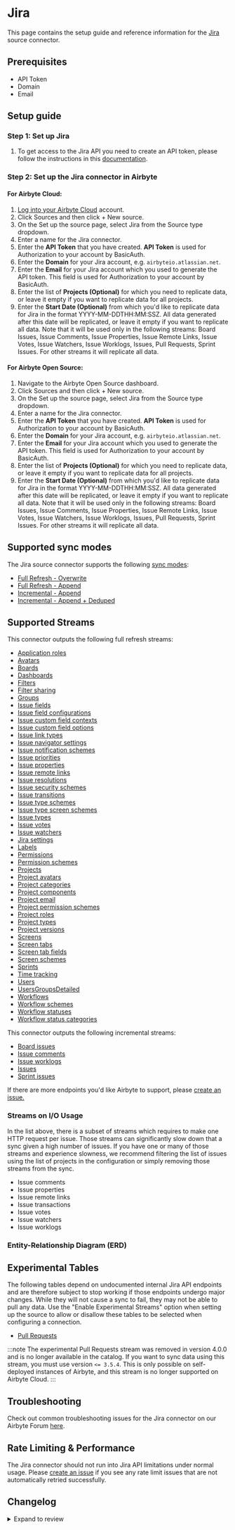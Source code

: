 # Jira

<HideInUI>

This page contains the setup guide and reference information for the [Jira](https://developer.atlassian.com/cloud/jira/platform/) source connector.

</HideInUI>

## Prerequisites

- API Token
- Domain
- Email

## Setup guide

### Step 1: Set up Jira

1. To get access to the Jira API you need to create an API token, please follow the instructions in this [documentation](https://support.atlassian.com/atlassian-account/docs/manage-api-tokens-for-your-atlassian-account/).

### Step 2: Set up the Jira connector in Airbyte

<!-- env:cloud -->

#### For Airbyte Cloud:

1. [Log into your Airbyte Cloud](https://cloud.airbyte.com/workspaces) account.
2. Click Sources and then click + New source.
3. On the Set up the source page, select Jira from the Source type dropdown.
4. Enter a name for the Jira connector.
5. Enter the **API Token** that you have created. **API Token** is used for Authorization to your account by BasicAuth.
6. Enter the **Domain** for your Jira account, e.g. `airbyteio.atlassian.net`.
7. Enter the **Email** for your Jira account which you used to generate the API token. This field is used for Authorization to your account by BasicAuth.
8. Enter the list of **Projects (Optional)** for which you need to replicate data, or leave it empty if you want to replicate data for all projects.
9. Enter the **Start Date (Optional)** from which you'd like to replicate data for Jira in the format YYYY-MM-DDTHH:MM:SSZ. All data generated after this date will be replicated, or leave it empty if you want to replicate all data. Note that it will be used only in the following streams: Board Issues, Issue Comments, Issue Properties, Issue Remote Links, Issue Votes, Issue Watchers, Issue Worklogs, Issues, Pull Requests, Sprint Issues. For other streams it will replicate all data.

<!-- /env:cloud -->

<!-- env:oss -->
#### For Airbyte Open Source:

1. Navigate to the Airbyte Open Source dashboard.
2. Click Sources and then click + New source.
3. On the Set up the source page, select Jira from the Source type dropdown.
4. Enter a name for the Jira connector.
5. Enter the **API Token** that you have created. **API Token** is used for Authorization to your account by BasicAuth.
6. Enter the **Domain** for your Jira account, e.g. `airbyteio.atlassian.net`.
7. Enter the **Email** for your Jira account which you used to generate the API token. This field is used for Authorization to your account by BasicAuth.
8. Enter the list of **Projects (Optional)** for which you need to replicate data, or leave it empty if you want to replicate data for all projects.
9. Enter the **Start Date (Optional)** from which you'd like to replicate data for Jira in the format YYYY-MM-DDTHH:MM:SSZ. All data generated after this date will be replicated, or leave it empty if you want to replicate all data. Note that it will be used only in the following streams: Board Issues, Issue Comments, Issue Properties, Issue Remote Links, Issue Votes, Issue Watchers, Issue Worklogs, Issues, Pull Requests, Sprint Issues. For other streams it will replicate all data.

<!-- /env:oss -->

## Supported sync modes

The Jira source connector supports the following [sync modes](https://docs.airbyte.com/cloud/core-concepts/#connection-sync-modes):

- [Full Refresh - Overwrite](https://docs.airbyte.com/understanding-airbyte/connections/full-refresh-overwrite/)
- [Full Refresh - Append](https://docs.airbyte.com/understanding-airbyte/connections/full-refresh-append)
- [Incremental - Append](https://docs.airbyte.com/understanding-airbyte/connections/incremental-append)
- [Incremental - Append + Deduped](https://docs.airbyte.com/understanding-airbyte/connections/incremental-append-deduped)

## Supported Streams

This connector outputs the following full refresh streams:

- [Application roles](https://developer.atlassian.com/cloud/jira/platform/rest/v3/api-group-application-roles/#api-rest-api-3-applicationrole-get)
- [Avatars](https://developer.atlassian.com/cloud/jira/platform/rest/v3/api-group-avatars/#api-rest-api-3-avatar-type-system-get)
- [Boards](https://developer.atlassian.com/cloud/jira/software/rest/api-group-other-operations/#api-agile-1-0-board-get)
- [Dashboards](https://developer.atlassian.com/cloud/jira/platform/rest/v3/api-group-dashboards/#api-rest-api-3-dashboard-get)
- [Filters](https://developer.atlassian.com/cloud/jira/platform/rest/v3/api-group-filters/#api-rest-api-3-filter-search-get)
- [Filter sharing](https://developer.atlassian.com/cloud/jira/platform/rest/v3/api-group-filter-sharing/#api-rest-api-3-filter-id-permission-get)
- [Groups](https://developer.atlassian.com/cloud/jira/platform/rest/v3/api-group-groups/#api-rest-api-3-groups-picker-get)
- [Issue fields](https://developer.atlassian.com/cloud/jira/platform/rest/v3/api-group-issue-fields/#api-rest-api-3-field-get)
- [Issue field configurations](https://developer.atlassian.com/cloud/jira/platform/rest/v3/api-group-issue-field-configurations/#api-rest-api-3-fieldconfiguration-get)
- [Issue custom field contexts](https://developer.atlassian.com/cloud/jira/platform/rest/v3/api-group-issue-custom-field-contexts/#api-rest-api-3-field-fieldid-context-get)
- [Issue custom field options](https://developer.atlassian.com/cloud/jira/platform/rest/v3/api-group-issue-custom-field-options/#api-rest-api-3-field-fieldid-context-contextid-option-get)
- [Issue link types](https://developer.atlassian.com/cloud/jira/platform/rest/v3/api-group-issue-link-types/#api-rest-api-3-issuelinktype-get)
- [Issue navigator settings](https://developer.atlassian.com/cloud/jira/platform/rest/v3/api-group-issue-navigator-settings/#api-rest-api-3-settings-columns-get)
- [Issue notification schemes](https://developer.atlassian.com/cloud/jira/platform/rest/v3/api-group-issue-notification-schemes/#api-rest-api-3-notificationscheme-get)
- [Issue priorities](https://developer.atlassian.com/cloud/jira/platform/rest/v3/api-group-issue-priorities/#api-rest-api-3-priority-get)
- [Issue properties](https://developer.atlassian.com/cloud/jira/platform/rest/v3/api-group-issue-properties/#api-rest-api-3-issue-issueidorkey-properties-propertykey-get)
- [Issue remote links](https://developer.atlassian.com/cloud/jira/platform/rest/v3/api-group-issue-remote-links/#api-rest-api-3-issue-issueidorkey-remotelink-get)
- [Issue resolutions](https://developer.atlassian.com/cloud/jira/platform/rest/v3/api-group-issue-resolutions/#api-rest-api-3-resolution-search-get)
- [Issue security schemes](https://developer.atlassian.com/cloud/jira/platform/rest/v3/api-group-issue-security-schemes/#api-rest-api-3-issuesecurityschemes-get)
- [Issue transitions](https://developer.atlassian.com/cloud/jira/platform/rest/v3/api-group-issues/#api-rest-api-3-issue-issueidorkey-transitions-get)
- [Issue type schemes](https://developer.atlassian.com/cloud/jira/platform/rest/v3/api-group-issue-type-schemes/#api-rest-api-3-issuetypescheme-get)
- [Issue type screen schemes](https://developer.atlassian.com/cloud/jira/platform/rest/v3/api-group-issue-type-screen-schemes/#api-rest-api-3-issuetypescreenscheme-get)
- [Issue types](https://developer.atlassian.com/cloud/jira/platform/rest/v3/api-group-issue-types/#api-group-issue-types)
- [Issue votes](https://developer.atlassian.com/cloud/jira/platform/rest/v3/api-group-issue-votes/#api-group-issue-votes)
- [Issue watchers](https://developer.atlassian.com/cloud/jira/platform/rest/v3/api-group-issue-watchers/#api-rest-api-3-issue-issueidorkey-watchers-get)
- [Jira settings](https://developer.atlassian.com/cloud/jira/platform/rest/v3/api-group-jira-settings/#api-rest-api-3-application-properties-get)
- [Labels](https://developer.atlassian.com/cloud/jira/platform/rest/v3/api-group-labels/#api-rest-api-3-label-get)
- [Permissions](https://developer.atlassian.com/cloud/jira/platform/rest/v3/api-group-permissions/#api-rest-api-3-mypermissions-get)
- [Permission schemes](https://developer.atlassian.com/cloud/jira/platform/rest/v3/api-group-permission-schemes/#api-rest-api-3-permissionscheme-get)
- [Projects](https://developer.atlassian.com/cloud/jira/platform/rest/v3/api-group-projects/#api-rest-api-3-project-search-get)
- [Project avatars](https://developer.atlassian.com/cloud/jira/platform/rest/v3/api-group-project-avatars/#api-rest-api-3-project-projectidorkey-avatars-get)
- [Project categories](https://developer.atlassian.com/cloud/jira/platform/rest/v3/api-group-project-categories/#api-rest-api-3-projectcategory-get)
- [Project components](https://developer.atlassian.com/cloud/jira/platform/rest/v3/api-group-project-components/#api-rest-api-3-project-projectidorkey-component-get)
- [Project email](https://developer.atlassian.com/cloud/jira/platform/rest/v3/api-group-project-email/#api-rest-api-3-project-projectid-email-get)
- [Project permission schemes](https://developer.atlassian.com/cloud/jira/platform/rest/v3/api-group-project-permission-schemes/#api-group-project-permission-schemes)
- [Project roles](https://developer.atlassian.com/cloud/jira/platform/rest/v3/api-group-project-roles#api-rest-api-3-role-get)
- [Project types](https://developer.atlassian.com/cloud/jira/platform/rest/v3/api-group-project-types/#api-rest-api-3-project-type-get)
- [Project versions](https://developer.atlassian.com/cloud/jira/platform/rest/v3/api-group-project-versions/#api-rest-api-3-project-projectidorkey-version-get)
- [Screens](https://developer.atlassian.com/cloud/jira/platform/rest/v3/api-group-screens/#api-rest-api-3-screens-get)
- [Screen tabs](https://developer.atlassian.com/cloud/jira/platform/rest/v3/api-group-screen-tabs/#api-rest-api-3-screens-screenid-tabs-get)
- [Screen tab fields](https://developer.atlassian.com/cloud/jira/platform/rest/v3/api-group-screen-tab-fields/#api-rest-api-3-screens-screenid-tabs-tabid-fields-get)
- [Screen schemes](https://developer.atlassian.com/cloud/jira/platform/rest/v3/api-group-screen-schemes/#api-rest-api-3-screenscheme-get)
- [Sprints](https://developer.atlassian.com/cloud/jira/software/rest/api-group-board/#api-rest-agile-1-0-board-boardid-sprint-get)
- [Time tracking](https://developer.atlassian.com/cloud/jira/platform/rest/v3/api-group-time-tracking/#api-rest-api-3-configuration-timetracking-list-get)
- [Users](https://developer.atlassian.com/cloud/jira/platform/rest/v3/api-group-user-search/#api-rest-api-3-user-search-get)
- [UsersGroupsDetailed](https://developer.atlassian.com/cloud/jira/platform/rest/v3/api-group-users/#api-rest-api-3-user-get)
- [Workflows](https://developer.atlassian.com/cloud/jira/platform/rest/v3/api-group-workflows/#api-rest-api-3-workflow-search-get)
- [Workflow schemes](https://developer.atlassian.com/cloud/jira/platform/rest/v3/api-group-workflow-schemes/#api-rest-api-3-workflowscheme-get)
- [Workflow statuses](https://developer.atlassian.com/cloud/jira/platform/rest/v3/api-group-workflow-statuses/#api-rest-api-3-status-get)
- [Workflow status categories](https://developer.atlassian.com/cloud/jira/platform/rest/v3/api-group-workflow-status-categories/#api-rest-api-3-statuscategory-get)

This connector outputs the following incremental streams:

- [Board issues](https://developer.atlassian.com/cloud/jira/software/rest/api-group-board/#api-rest-agile-1-0-board-boardid-issue-get)
- [Issue comments](https://developer.atlassian.com/cloud/jira/platform/rest/v3/api-group-issue-comments/#api-rest-api-3-issue-issueidorkey-comment-get)
- [Issue worklogs](https://developer.atlassian.com/cloud/jira/platform/rest/v3/api-group-issue-worklogs/#api-rest-api-3-issue-issueidorkey-worklog-get)
- [Issues](https://developer.atlassian.com/cloud/jira/platform/rest/v3/api-group-issue-search/#api-rest-api-3-search-get)
- [Sprint issues](https://developer.atlassian.com/cloud/jira/software/rest/api-group-sprint/#api-rest-agile-1-0-sprint-sprintid-issue-get)

If there are more endpoints you'd like Airbyte to support, please [create an issue.](https://github.com/airbytehq/airbyte/issues/new/choose)

### Streams on I/O Usage

In the list above, there is a subset of streams which requires to make one HTTP request per issue. Those streams can significantly slow down that a sync given a high number of issues. If you have one or many of those streams and experience slowness, we recommend filtering the list of issues using the list of projects in the configuration or simply removing those streams from the sync.
* Issue comments
* Issue properties
* Issue remote links
* Issue transactions
* Issue votes
* Issue watchers
* Issue worklogs

### Entity-Relationship Diagram (ERD)
<EntityRelationshipDiagram></EntityRelationshipDiagram>

## Experimental Tables

The following tables depend on undocumented internal Jira API endpoints and are
therefore subject to stop working if those endpoints undergo major changes.
While they will not cause a sync to fail, they may not be able to pull any data.
Use the "Enable Experimental Streams" option when setting up the source to allow
or disallow these tables to be selected when configuring a connection.

- [Pull Requests](https://docs.airbyte.com/integrations/sources/jira#experimental-tables)

:::note
The experimental Pull Requests stream was removed in version 4.0.0 and is no longer available in the catalog.
If you want to sync data using this stream, you must use version `<= 3.5.4`. This is only possible on self-deployed instances of Airbyte, and this stream is no longer supported on Airbyte Cloud.
:::

## Troubleshooting

Check out common troubleshooting issues for the Jira connector on our Airbyte Forum [here](https://github.com/airbytehq/airbyte/discussions).

## Rate Limiting & Performance

The Jira connector should not run into Jira API limitations under normal usage. Please [create an issue](https://github.com/airbytehq/airbyte/issues) if you see any rate limit issues that are not automatically retried successfully.

## Changelog

<details>
  <summary>Expand to review</summary>

| Version    | Date       | Pull Request                                               | Subject                                                                                                                                                                |
|:-----------|:-----------|:-----------------------------------------------------------|:-----------------------------------------------------------------------------------------------------------------------------------------------------------------------|
| 4.3.4 | 2025-10-14 | [67962](https://github.com/airbytehq/airbyte/pull/67962) | Update dependencies |
| 4.3.3 | 2025-10-07 | [67375](https://github.com/airbytehq/airbyte/pull/67375) | Update dependencies |
| 4.3.2 | 2025-09-30 | [66791](https://github.com/airbytehq/airbyte/pull/66791) | Update dependencies |
| 4.3.1 | 2025-09-09 | [65900](https://github.com/airbytehq/airbyte/pull/65900) | Update dependencies |
| 4.3.0 | 2025-09-03 | [65917](https://github.com/airbytehq/airbyte/pull/65917) | Add issue_changelogs stream |
| 4.2.5 | 2025-08-26 | [65565](https://github.com/airbytehq/airbyte/pull/65565) | Increases `maxSecondsBetweenMessages` and defaults start_date to 2 years in the past |
| 4.2.4 | 2025-08-23 | [65337](https://github.com/airbytehq/airbyte/pull/65337) | Update dependencies |
| 4.2.3 | 2025-08-09 | [64583](https://github.com/airbytehq/airbyte/pull/64583) | Update dependencies |
| 4.2.2 | 2025-08-02 | [64216](https://github.com/airbytehq/airbyte/pull/64216) | Update dependencies |
| 4.2.1 | 2025-07-26 | [63916](https://github.com/airbytehq/airbyte/pull/63916) | Update dependencies |
| 4.2.0 | 2025-07-24 | [63761](https://github.com/airbytehq/airbyte/pull/63761) | Promoting release candidate 4.2.0-rc.1 to a main version. |
| 4.2.0-rc.1 | 2025-07-21  | [63366](https://github.com/airbytehq/airbyte/pull/63366)       | Migrate the issues stream from `/search` to `/search/jql` due to API deprecation                                                                                       |
| 4.1.7      | 2025-07-19 | [63461](https://github.com/airbytehq/airbyte/pull/63461) | Update dependencies |
| 4.1.6      | 2025-07-12 | [63104](https://github.com/airbytehq/airbyte/pull/63104) | Update dependencies |
| 4.1.5      | 2025-07-05 | [62640](https://github.com/airbytehq/airbyte/pull/62640) | Update dependencies |
| 4.1.4      | 2025-06-28 | [62186](https://github.com/airbytehq/airbyte/pull/62186) | Update dependencies |
| 4.1.3      | 2025-06-21 | [61812](https://github.com/airbytehq/airbyte/pull/61812) | Update dependencies |
| 4.1.2      | 2025-06-14 | [52790](https://github.com/airbytehq/airbyte/pull/52790) | Update dependencies |
| 4.1.1      | 2025-05-26 | [60908](https://github.com/airbytehq/airbyte/pull/60908) | Update dependencies |
| 4.1.0      | 2025-05-15 | [60298](https://github.com/airbytehq/airbyte/pull/60298) | Promoting release candidate 4.1.0-rc.1 to a main version. |
| 4.1.0-rc.1 | 2025-05-12 | [59689](https://github.com/airbytehq/airbyte/pull/59689) | Migrate to manifest-only format |
| 4.0.0      | 2025-05-07 | [59172](https://github.com/airbytehq/airbyte/pull/59172) | Remove deprecated `pull_requests` stream and Python stream code |
| 3.5.4      | 2025-04-16 | [58100](https://github.com/airbytehq/airbyte/pull/58100) | Fix cdk conflicts & upgrade |
| 3.5.3      | 2025-01-25 | [52291](https://github.com/airbytehq/airbyte/pull/52291) | Update dependencies |
| 3.5.2      | 2025-01-25 | [52291](https://github.com/airbytehq/airbyte/pull/52291) | Update dependencies |
| 3.5.1      | 2025-01-24 | [52134](https://github.com/airbytehq/airbyte/pull/52134) | Fix low-code state migration |
| 3.5.0      | 2025-01-23 | [52105](https://github.com/airbytehq/airbyte/pull/52105) | Update incremental per partition streams to use concurrency |
| 3.4.8      | 2025-01-11 | [51189](https://github.com/airbytehq/airbyte/pull/51189) | Update dependencies |
| 3.4.7      | 2025-01-04 | [50886](https://github.com/airbytehq/airbyte/pull/50886) | Update dependencies |
| 3.4.6      | 2024-12-28 | [50625](https://github.com/airbytehq/airbyte/pull/50625) | Update dependencies |
| 3.4.5      | 2024-12-21 | [50108](https://github.com/airbytehq/airbyte/pull/50108) | Update dependencies |
| 3.4.4      | 2024-12-14 | [49224](https://github.com/airbytehq/airbyte/pull/49224) | Starting with this version, the Docker image is now rootless. Please note that this and future versions will not be compatible with Airbyte versions earlier than 0.64 |
| 3.4.3      | 2024-12-12 | [47087](https://github.com/airbytehq/airbyte/pull/47087) | Update dependencies |
| 3.4.2      | 2024-12-09 | [48838](https://github.com/airbytehq/airbyte/pull/48838) | Fixing timezone gaps with state |
| 3.4.1      | 2024-12-09 | [48859](https://github.com/airbytehq/airbyte/pull/48859) | Add a couple of fixes regarding memory usage |
| 3.4.0      | 2024-12-05 | [48738](https://github.com/airbytehq/airbyte/pull/48738) | Enable concurrency for substreams without cursor |
| 3.3.1      | 2024-11-18 | [48539](https://github.com/airbytehq/airbyte/pull/48539) | Update dependencies |
| 3.3.0-rc.3 | 2024-11-14 | [48395](https://github.com/airbytehq/airbyte/pull/48395)   | Change JQL filters comparing cursor values to use milliseconds since unix epoch so that data isn't skipped when the active timezone is a negative UTC offset           |
| 3.3.0-rc.2 | 2024-11-08 | [38612](https://github.com/airbytehq/airbyte/pull/38612)   | Add substream state migration. Update CDK to v6.                                                                                                                       |
| 3.3.0-rc.1 | 2024-10-28 | [38612](https://github.com/airbytehq/airbyte/pull/38612)   | Migrate IssueComments and IssueWorklogs streams to low-code (This change is irreversible)                                                                              |
| 3.2.1      | 2024-10-12 | [44650](https://github.com/airbytehq/airbyte/pull/44650)   | Update dependencies                                                                                                                                                    |
| 3.2.0      | 2024-10-10 | [46344](https://github.com/airbytehq/airbyte/pull/46344)   | Update CDK v5                                                                                                                                                          |
| 3.1.1      | 2024-08-17 | [44251](https://github.com/airbytehq/airbyte/pull/44251)   | Update dependencies                                                                                                                                                    |
| 3.1.0      | 2024-08-13 | [39558](https://github.com/airbytehq/airbyte/pull/39558)   | Ensure config_error when state has improper format                                                                                                                     |
| 3.0.14     | 2024-08-12 | [43885](https://github.com/airbytehq/airbyte/pull/43885)   | Update dependencies                                                                                                                                                    |
| 3.0.13     | 2024-08-10 | [43542](https://github.com/airbytehq/airbyte/pull/43542)   | Update dependencies                                                                                                                                                    |
| 3.0.12     | 2024-08-03 | [43196](https://github.com/airbytehq/airbyte/pull/43196)   | Update dependencies                                                                                                                                                    |
| 3.0.11     | 2024-07-27 | [42802](https://github.com/airbytehq/airbyte/pull/42802)   | Update dependencies                                                                                                                                                    |
| 3.0.10     | 2024-07-20 | [42231](https://github.com/airbytehq/airbyte/pull/42231)   | Update dependencies                                                                                                                                                    |
| 3.0.9      | 2024-07-13 | [41842](https://github.com/airbytehq/airbyte/pull/41842)   | Update dependencies                                                                                                                                                    |
| 3.0.8      | 2024-07-10 | [41453](https://github.com/airbytehq/airbyte/pull/41453)   | Update dependencies                                                                                                                                                    |
| 3.0.7      | 2024-07-09 | [41175](https://github.com/airbytehq/airbyte/pull/41175)   | Update dependencies                                                                                                                                                    |
| 3.0.6      | 2024-07-06 | [40785](https://github.com/airbytehq/airbyte/pull/40785)   | Update dependencies                                                                                                                                                    |
| 3.0.5      | 2024-06-27 | [40215](https://github.com/airbytehq/airbyte/pull/40215)   | Replaced deprecated AirbyteLogger with logging.Logger                                                                                                                  |
| 3.0.4      | 2024-06-26 | [40549](https://github.com/airbytehq/airbyte/pull/40549)   | Migrate off deprecated auth package                                                                                                                                    |
| 3.0.3      | 2024-06-25 | [40444](https://github.com/airbytehq/airbyte/pull/40444)   | Update dependencies                                                                                                                                                    |
| 3.0.2      | 2024-06-21 | [40121](https://github.com/airbytehq/airbyte/pull/40121)   | Update dependencies                                                                                                                                                    |
| 3.0.1      | 2024-06-13 | [39458](https://github.com/airbytehq/airbyte/pull/39458)   | Fix skipping custom_field_options entities when schema.items is options                                                                                                |
| 3.0.0      | 2024-06-14 | [39467](https://github.com/airbytehq/airbyte/pull/39467)   | Update pk for Workflows stream from Id(object) to entityId, name(string, string)                                                                                       |
| 2.0.3      | 2024-06-10 | [39347](https://github.com/airbytehq/airbyte/pull/39347)   | Update state handling for incremental Python streams                                                                                                                   |
| 2.0.2      | 2024-06-06 | [39310](https://github.com/airbytehq/airbyte/pull/39310)   | Fix projects substreams for deleted projects                                                                                                                           |
| 2.0.1      | 2024-05-20 | [38341](https://github.com/airbytehq/airbyte/pull/38341)   | Update CDK authenticator package                                                                                                                                       |
| 2.0.0      | 2024-04-20 | [37374](https://github.com/airbytehq/airbyte/pull/37374)   | Migrate to low-code and fix `Project Avatars` stream                                                                                                                   |
| 1.2.2      | 2024-04-19 | [36646](https://github.com/airbytehq/airbyte/pull/36646)   | Updating to 0.80.0 CDK                                                                                                                                                 |
| 1.2.1      | 2024-04-12 | [36646](https://github.com/airbytehq/airbyte/pull/36646)   | schema descriptions                                                                                                                                                    |
| 1.2.0      | 2024-03-19 | [36267](https://github.com/airbytehq/airbyte/pull/36267)   | Pin airbyte-cdk version to `^0`                                                                                                                                        |
| 1.1.0      | 2024-02-27 | [35656](https://github.com/airbytehq/airbyte/pull/35656)   | Add new fields to streams `board_issues`, `filter_sharing`, `filters`, `issues`, `permission_schemes`, `sprint_issues`, `users_groups_detailed`, and `workflows`       |
| 1.0.2      | 2024-02-12 | [35160](https://github.com/airbytehq/airbyte/pull/35160)   | Manage dependencies with Poetry.                                                                                                                                       |
| 1.0.1      | 2024-01-24 | [34470](https://github.com/airbytehq/airbyte/pull/34470)   | Add state checkpoint interval for all streams                                                                                                                          |
| 1.0.0      | 2024-01-01 | [33715](https://github.com/airbytehq/airbyte/pull/33715)   | Save state for stream `Board Issues` per `board`                                                                                                                       |
| 0.14.1     | 2023-12-19 | [33625](https://github.com/airbytehq/airbyte/pull/33625)   | Skip 404 error                                                                                                                                                         |
| 0.14.0     | 2023-12-15 | [33532](https://github.com/airbytehq/airbyte/pull/33532)   | Add lookback window                                                                                                                                                    |
| 0.13.0     | 2023-12-12 | [33353](https://github.com/airbytehq/airbyte/pull/33353)   | Fix check command to check access for all available streams                                                                                                            |
| 0.12.0     | 2023-12-01 | [33011](https://github.com/airbytehq/airbyte/pull/33011)   | Fix BoardIssues stream; increase number of retries for backoff policy to 10                                                                                            |
| 0.11.0     | 2023-11-29 | [32927](https://github.com/airbytehq/airbyte/pull/32927)   | Fix incremental syncs for stream Issues                                                                                                                                |
| 0.10.2     | 2023-10-26 | [31896](https://github.com/airbytehq/airbyte/pull/31896)   | Provide better guidance when configuring the connector with an invalid domain                                                                                          |
| 0.10.1     | 2023-10-23 | [31702](https://github.com/airbytehq/airbyte/pull/31702)   | Base image migration: remove Dockerfile and use the python-connector-base image                                                                                        |
| 0.10.0     | 2023-10-13 | [\#31385](https://github.com/airbytehq/airbyte/pull/31385) | Fixed `aggregatetimeoriginalestimate, timeoriginalestimate` field types for the `Issues` stream schema                                                                 |
| 0.9.0      | 2023-09-26 | [\#30688](https://github.com/airbytehq/airbyte/pull/30688) | Added `createdDate` field to sprints schema, Removed `Expand Issues stream` from spec                                                                                  |
| 0.8.0      | 2023-09-26 | [\#30755](https://github.com/airbytehq/airbyte/pull/30755) | Add new streams: `Issue custom field options`, `IssueTypes`, `Project Roles`                                                                                           |
| 0.7.2      | 2023-09-19 | [\#30675](https://github.com/airbytehq/airbyte/pull/30675) | Ensure invalid URL does not trigger Sentry alert                                                                                                                       |
| 0.7.1      | 2023-09-19 | [\#30585](https://github.com/airbytehq/airbyte/pull/30585) | Add skip for 404 error in issue properties steam                                                                                                                       |
| 0.7.0      | 2023-09-17 | [\#30532](https://github.com/airbytehq/airbyte/pull/30532) | Add foreign key to stream record where it missing                                                                                                                      |
| 0.6.3      | 2023-09-19 | [\#30515](https://github.com/airbytehq/airbyte/pull/30515) | Add transform for invalid date-time format, add 404 handling for check                                                                                                 |
| 0.6.2      | 2023-09-19 | [\#30578](https://github.com/airbytehq/airbyte/pull/30578) | Fetch deleted and archived Projects                                                                                                                                    |
| 0.6.1      | 2023-09-17 | [\#30550](https://github.com/airbytehq/airbyte/pull/30550) | Update `Issues` expand settings                                                                                                                                        |
| 0.6.0      | 2023-09-17 | [\#30507](https://github.com/airbytehq/airbyte/pull/30507) | Add new stream `IssueTransitions`                                                                                                                                      |
| 0.5.0      | 2023-09-14 | [\#29960](https://github.com/airbytehq/airbyte/pull/29960) | Add `boardId` to `sprints` stream                                                                                                                                      |
| 0.3.14     | 2023-09-11 | [\#30297](https://github.com/airbytehq/airbyte/pull/30297) | Remove `requests` and `pendulum` from setup dependencies                                                                                                               |
| 0.3.13     | 2023-09-01 | [\#30108](https://github.com/airbytehq/airbyte/pull/30108) | Skip 404 error for stream `IssueWatchers`                                                                                                                              |
| 0.3.12     | 2023-06-01 | [\#26652](https://github.com/airbytehq/airbyte/pull/26652) | Expand on `leads` for `projects` stream                                                                                                                                |
| 0.3.11     | 2023-06-01 | [\#26906](https://github.com/airbytehq/airbyte/pull/26906) | Handle project permissions error                                                                                                                                       |
| 0.3.10     | 2023-05-26 | [\#26652](https://github.com/airbytehq/airbyte/pull/26652) | Fixed bug when `board` doesn't support `sprints`                                                                                                                       |
| 0.3.9      | 2023-05-16 | [\#26114](https://github.com/airbytehq/airbyte/pull/26114) | Update fields info in docs and spec, update to latest airbyte-cdk                                                                                                      |
| 0.3.8      | 2023-05-04 | [\#25798](https://github.com/airbytehq/airbyte/pull/25798) | Add sprint info to `sprint_issues` and `sprints` streams for team-managed projects                                                                                     |
| 0.3.7      | 2023-04-18 | [\#25275](https://github.com/airbytehq/airbyte/pull/25275) | Add missing types to issues json schema                                                                                                                                |
| 0.3.6      | 2023-04-10 | [\#24636](https://github.com/airbytehq/airbyte/pull/24636) | Removed Connector Domain Pattern from Spec                                                                                                                             |
| 0.3.5      | 2023-04-05 | [\#24890](https://github.com/airbytehq/airbyte/pull/24890) | Fix streams "IssuePropertyKeys", "ScreenTabFields"                                                                                                                     |
| 0.3.4      | 2023-02-14 | [\#23006](https://github.com/airbytehq/airbyte/pull/23006) | Remove caching for `Issues` stream                                                                                                                                     |
| 0.3.3      | 2023-01-04 | [\#20739](https://github.com/airbytehq/airbyte/pull/20739) | fix: check_connection fails if no projects are defined                                                                                                                 |
| 0.3.2      | 2022-12-23 | [\#20859](https://github.com/airbytehq/airbyte/pull/20859) | Fixed pagination for streams `issue_remote_links`, `sprints`                                                                                                           |
| 0.3.1      | 2022-12-14 | [\#20128](https://github.com/airbytehq/airbyte/pull/20128) | Improved code to become beta                                                                                                                                           |
| 0.3.0      | 2022-11-03 | [\#18901](https://github.com/airbytehq/airbyte/pull/18901) | Adds UserGroupsDetailed schema, fix Incremental normalization, add Incremental support for IssueComments, IssueWorklogs                                                |
| 0.2.23     | 2022-10-28 | [\#18505](https://github.com/airbytehq/airbyte/pull/18505) | Correcting `max_results` bug introduced in connector stream                                                                                                            |
| 0.2.22     | 2022-10-03 | [\#16944](https://github.com/airbytehq/airbyte/pull/16944) | Adds support for `max_results` to `users` stream                                                                                                                       |
| 0.2.21     | 2022-07-28 | [\#15135](https://github.com/airbytehq/airbyte/pull/15135) | Adds components to `fields` object on `issues` stream                                                                                                                  |
| 0.2.20     | 2022-05-25 | [\#13202](https://github.com/airbytehq/airbyte/pull/13202) | Adds resolutiondate to `fields` object on `issues` stream                                                                                                              |
| 0.2.19     | 2022-05-04 | [\#10835](https://github.com/airbytehq/airbyte/pull/10835) | Change description for array fields                                                                                                                                    |
| 0.2.18     | 2021-12-23 | [\#7378](https://github.com/airbytehq/airbyte/pull/7378)   | Adds experimental endpoint Pull Request                                                                                                                                |
| 0.2.17     | 2021-12-23 | [\#9079](https://github.com/airbytehq/airbyte/pull/9079)   | Update schema for `filters` stream + fix fetching `filters` stream                                                                                                     |
| 0.2.16     | 2021-12-21 | [\#8999](https://github.com/airbytehq/airbyte/pull/8999)   | Update connector fields title/description                                                                                                                              |
| 0.2.15     | 2021-11-01 | [\#7398](https://github.com/airbytehq/airbyte/pull/7398)   | Add option to render fields in HTML format and fix sprint_issue ids                                                                                                    |
| 0.2.14     | 2021-10-27 | [\#7408](https://github.com/airbytehq/airbyte/pull/7408)   | Fix normalization step error. Fix schemas. Fix `acceptance-test-config.yml`. Fix `streams.py`.                                                                         |
| 0.2.13     | 2021-10-20 | [\#7222](https://github.com/airbytehq/airbyte/pull/7222)   | Source Jira: Make recently added configs optional for backwards compatibility                                                                                          |
| 0.2.12     | 2021-10-19 | [\#6621](https://github.com/airbytehq/airbyte/pull/6621)   | Add Board, Epic, and Sprint streams                                                                                                                                    |
| 0.2.11     | 2021-09-02 | [\#6523](https://github.com/airbytehq/airbyte/pull/6523)   | Add cache and more streams \(boards and sprints\)                                                                                                                      |
| 0.2.9      | 2021-07-28 | [\#5426](https://github.com/airbytehq/airbyte/pull/5426)   | Changed cursor field from fields.created to fields.updated for Issues stream. Made Issues worklogs stream full refresh.                                                |
| 0.2.8      | 2021-07-28 | [\#4947](https://github.com/airbytehq/airbyte/pull/4947)   | Source Jira: fixing schemas accordingly to response.                                                                                                                   |
| 0.2.7      | 2021-07-19 | [\#4817](https://github.com/airbytehq/airbyte/pull/4817)   | Fixed `labels` schema properties issue.                                                                                                                                |
| 0.2.6      | 2021-06-15 | [\#4113](https://github.com/airbytehq/airbyte/pull/4113)   | Fixed `user` stream with the correct endpoint and query param.                                                                                                         |
| 0.2.5      | 2021-06-09 | [\#3973](https://github.com/airbytehq/airbyte/pull/3973)   | Added `AIRBYTE_ENTRYPOINT` in base Docker image for Kubernetes support.                                                                                                |
| 0.2.4      |            |                                                            | Implementing base_read acceptance test dived by stream groups.                                                                                                         |
| 0.2.3      |            |                                                            | Implementing incremental sync. Migrated to airbyte-cdk. Adding all available entities in Jira Cloud.                                                                   |

</details>
